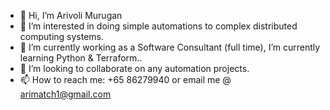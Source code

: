 - 👋 Hi, I’m Arivoli Murugan
- 👀 I’m interested in doing simple automations to complex distributed computing systems.
- 🌱 I’m currently working as a Software Consultant (full time), I’m currently learning Python & Terraform..
- 💞️ I’m looking to collaborate on any automation projects.
- 📫 How to reach me: +65 86279940 or email me @ arimatch1@gmail.com

<!---
ariv14/ariv14 is a ✨ special ✨ repository because its `README.md` (this file) appears on your GitHub profile.
You can click the Preview link to take a look at your changes.
--->
